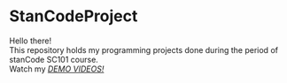 # StanCodeProject
Hello there!\
This repository holds my programming projects done during the period of stanCode SC101 course.\
Watch my *[DEMO VIDEOS!](https://www.youtube.com/watch?v=o63KPoIXJS4&list=PL6FWNwNPGCE56gP3lxhYPLoUbqE_unUiP&index=1)*

